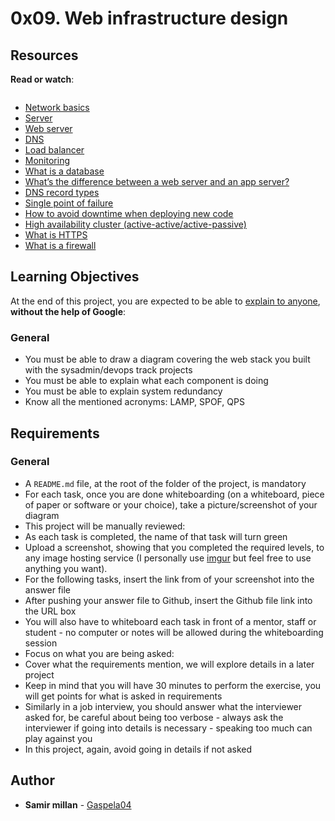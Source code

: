 <h1 class="gap">0x09. Web infrastructure design</h1>
<article id="description" class="gap formatted-content">
    <h2>Resources</h2>

<p><strong>Read or watch</strong>:</p>

<p><a href="https://youtu.be/lQNEW76KdYg" target="_blank"><img src="https://holbertonintranet.s3.amazonaws.com/uploads/medias/2019/6/1fac233a1f792d74b75a.png?X-Amz-Algorithm=AWS4-HMAC-SHA256&amp;X-Amz-Credential=AKIARDDGGGOUWMNL5ANN%2F20200626%2Fus-east-1%2Fs3%2Faws4_request&amp;X-Amz-Date=20200626T170732Z&amp;X-Amz-Expires=86400&amp;X-Amz-SignedHeaders=host&amp;X-Amz-Signature=908ce59cf783adc4c0025c6d7e2ed564d5bff4d2b7b7f64a52db88d390876ba5" alt="" style=""></a></p>

<ul>
<li><a href="/rltoken/Sn9ZSSHjyEW5aRfKvNiZCg" title="Network basics" target="_blank">Network basics</a> </li>
<li><a href="/rltoken/83joH7-HzuV9gBNe16iTrA" title="Server" target="_blank">Server</a> </li>
<li><a href="/rltoken/7moqhXcFOXP6zNMWdsjWjQ" title="Web server" target="_blank">Web server</a> </li>
<li><a href="/rltoken/G0a1v98rwb2RHA8VHxo36A" title="DNS" target="_blank">DNS</a> </li>
<li><a href="/rltoken/H6TVgGaqt13JhXKzJ2rVAA" title="Load balancer" target="_blank">Load balancer</a> </li>
<li><a href="/rltoken/JY6524JCvX9dREoNgnQUFw" title="Monitoring" target="_blank">Monitoring</a> </li>
<li><a href="/rltoken/XLIOfzfuaxPQu39VQ0TLtw" title="What is a database" target="_blank">What is a database</a> </li>
<li><a href="/rltoken/Nb8B47Y2D8SLqQMOKVoQyQ" title="What's the difference between a web server and an app server?" target="_blank">What’s the difference between a web server and an app server?</a></li>
<li><a href="/rltoken/pSGVxlKznxONwGEHIXLSwA" title="DNS record types" target="_blank">DNS record types</a> </li>
<li><a href="/rltoken/wYpewVpIp9PSqqL27RPafg" title="Single point of failure" target="_blank">Single point of failure</a> </li>
<li><a href="/rltoken/Mlvynt0OgLQXrxjrC5Wlnw" title="How to avoid downtime when deploying new code" target="_blank">How to avoid downtime when deploying new code</a> </li>
<li><a href="/rltoken/POX3jE0S6TChQHSYQraYeQ" title="High availability cluster (active-active/active-passive)" target="_blank">High availability cluster (active-active/active-passive)</a> </li>
<li><a href="/rltoken/N4BwU4wYDNW02kdzMiekFw" title="What is HTTPS" target="_blank">What is HTTPS</a> </li>
<li><a href="/rltoken/HrYI70d_nxUPZeufjUYzIw" title="What is a firewall" target="_blank">What is a firewall</a> </li>
</ul>

<h2>Learning Objectives</h2>

<p>At the end of this project, you are expected to be able to <a href="/rltoken/heJ6bbN0VEexNtvQdhcnQA" title="explain to anyone" target="_blank">explain to anyone</a>, <strong>without the help of Google</strong>:</p>

<h3>General</h3>

<ul>
<li>You must be able to draw a diagram covering the web stack you built with the sysadmin/devops track projects</li>
<li>You must be able to explain what each component is doing</li>
<li>You must be able to explain system redundancy</li>
<li>Know all the mentioned acronyms: LAMP, SPOF, QPS</li>
</ul>

<h2>Requirements</h2>

<h3>General</h3>

<ul>
<li>A <code>README.md</code> file, at the root of the folder of the project, is mandatory</li>
<li>For each task, once you are done whiteboarding (on a whiteboard, piece of paper or software or your choice), take a picture/screenshot of your diagram</li>
<li>This project will be manually reviewed:</li>
<li>As each task is completed, the name of that task will turn green</li>
<li>Upload a screenshot, showing that you completed the required levels, to any image hosting service (I personally use <a href="/rltoken/QorG0rvw1PzqWBVrqWW6Sg" title="imgur" target="_blank">imgur</a> but feel free to use anything you want). </li>
<li>For the following tasks, insert the link from of your screenshot into the answer file </li>
<li>After pushing your answer file to Github, insert the Github file link into the URL box</li>
<li>You will also have to whiteboard each task in front of a mentor, staff or student - no computer or notes will be allowed during the whiteboarding session</li>
<li>Focus on what you are being asked: </li>
<li>Cover what the requirements mention, we will explore details in a later project</li>
<li>Keep in mind that you will have 30 minutes to perform the exercise, you will get points for what is asked in requirements</li>
<li>Similarly in a job interview, you should answer what the interviewer asked for, be careful about being too verbose - always ask the interviewer if going into details is necessary - speaking too much can play against you</li>
<li>In this project, again, avoid going in details if not asked</li>
</ul>

  </article>

## Author
* **Samir millan** - [Gaspela04](https://github.com/Gaspela04)
